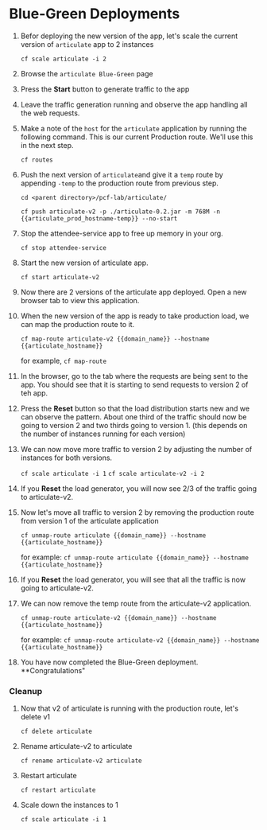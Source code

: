 # Blue-Green Deployments

1. Befor deploying the new version of the app, let's scale the current version of ```articulate``` app to 2 instances

    ```cf scale articulate -i 2```
    
2. Browse the ```articulate Blue-Green``` page
3. Press the **Start** button to generate traffic to the app
4. Leave the traffic generation running and observe the app handling all the web requests.
5. Make a note of the ```host``` for the ```articulate``` application by running the following command. This is our current Production route. We'll use this in the next step.

    ```cf routes```
    
6. Push the next version of ```articulate```and give it a ```temp``` route by appending ```-temp``` to the production route from previous step.

    ```cd <parent directory>/pcf-lab/articulate/```
    
    ```cf push articulate-v2 -p ./articulate-0.2.jar -m 768M -n {{articulate_prod_hostname-temp}} --no-start```

7. Stop the attendee-service app to free up memory in your org.

    ```cf stop attendee-service```
        
8. Start the new version of articulate app.
    
    ```cf start articulate-v2```
    
9. Now there are 2 versions of the articulate app deployed. Open a new browser tab to view this application.
10. When the new version of the app is ready to take production load, we can map the production route to it.

    ```cf map-route articulate-v2 {{domain_name}} --hostname {{articulate_hostname}}```
    
    for example, ```cf map-route ```
 
11. In the browser, go to the tab where the requests are being sent to the app. You should see that it is starting to send requests to version 2 of teh app.
12. Press the **Reset** button so that the load distribution starts new and we can observe the pattern. About one third of the traffic should now be going to version 2 and two thirds going to version 1. (this depends on the number of instances running for each version) 
13. We can now move more traffic to version 2 by adjusting the number of instances for both versions.

    ```cf scale articulate -i 1```
    ```cf scale articulate-v2 -i 2```

14. If you **Reset** the load generator, you will now see 2/3 of the traffic going to articulate-v2.
15. Now let's move all traffic to version 2 by removing the production route from version 1 of the articulate application

    ```cf unmap-route articulate {{domain_name}} --hostname {{articulate_hostname}}```
    
    for example: ```cf unmap-route articulate {{domain_name}} --hostname {{articulate_hostname}}```
    
16. If you **Reset** the load generator, you will see that all the traffic is now going to articulate-v2.
17. We can now remove the temp route from the articulate-v2 application.

    ```cf unmap-route articulate-v2 {{domain_name}} --hostname {{articulate_hostname}}```
    
    for example: ```cf unmap-route articulate-v2 {{domain_name}} --hostname {{articulate_hostname}}```
    
18. You have now completed the Blue-Green deployment. **Congratulations"

### Cleanup

1. Now that v2 of articulate is running with the production route, let's delete v1

    ```cf delete articulate```
    
2. Rename articulate-v2 to articulate

    ```cf rename articulate-v2 articulate```
    
3. Restart articulate
    
    ```cf restart articulate```
    
4. Scale down the instances to 1

    ```cf scale articulate -i 1```
    



    

